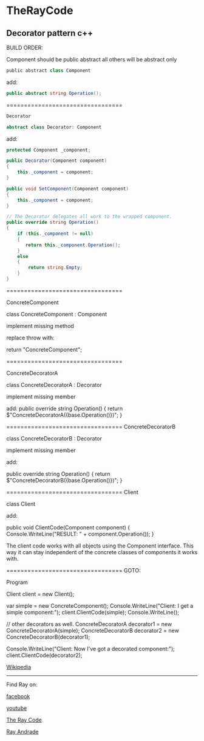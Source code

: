 # TheRayCode
## Decorator pattern c++

BUILD ORDER:

Component
should be public abstract all others will be abstract only

```python
public abstract class Component
```

add:

```csharp
public abstract string Operation();
```

=================================

```csharp
Decorator
```

```csharp
abstract class Decorator: Component
```

add:

```csharp
protected Component _component;
```

```csharp
public Decorator(Component component)
{
    this._component = component;
}

public void SetComponent(Component component)
{
    this._component = component;
}

// The Decorator delegates all work to the wrapped component.
public override string Operation()
{
    if (this._component != null)
    {
       return this._component.Operation();
    }
    else
    {
        return string.Empty;
    }
}


```


=================================

ConcreteComponent

class ConcreteComponent : Component

implement missing method

replace throw with:

return "ConcreteComponent";


=================================

ConcreteDecoratorA

class ConcreteDecoratorA : Decorator

implement missing member

add:
public override string Operation()
{
   return $"ConcreteDecoratorA({base.Operation()})";
}

=================================
ConcreteDecoratorB

class ConcreteDecoratorB : Decorator

implement missing member

add:

public override string Operation()
{
    return $"ConcreteDecoratorB({base.Operation()})";
}


=================================
Client

class Client

add:

public void ClientCode(Component component)
{
    Console.WriteLine("RESULT: " + component.Operation());
}

The client code works with all objects using the Component interface. This way it can stay independent of the concrete classes of components it works with.

=================================
GOTO:

Program

Client client = new Client();

var simple = new ConcreteComponent();
Console.WriteLine("Client: I get a simple component:");
client.ClientCode(simple);
Console.WriteLine();

// other decorators as well.
ConcreteDecoratorA decorator1 = new ConcreteDecoratorA(simple);
ConcreteDecoratorB decorator2 = new ConcreteDecoratorB(decorator1);

Console.WriteLine("Client: Now I've got a decorated component:");
client.ClientCode(decorator2);


[Wikipedia](https://en.wikipedia.org/wiki/Decorator_pattern)

----------------------------------------------------------------------------------------------------

Find Ray on:

[facebook](https://www.facebook.com/TheRayCode/)

[youtube](https://www.youtube.com/user/AndradeRay/)

[The Ray Code](https://www.RayAndrade.com)

[Ray Andrade](https://www.RayAndrade.org)
